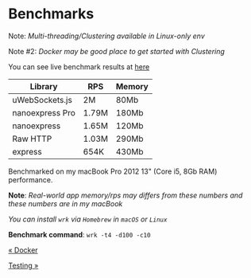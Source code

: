 # Benchmarks

Note: _Multi-threading/Clustering available in Linux-only env_

Note #2: _Docker may be good place to get started with Clustering_

You can see live benchmark results at [here](https://github.com/the-benchmarker/web-frameworks#results)

| Library         | RPS   | Memory |
| --------------- | ----- | ------ |
| uWebSockets.js  | 2M    | 80Mb   |
| nanoexpress Pro | 1.79M | 180Mb  |
| nanoexpress     | 1.65M | 120Mb  |
| Raw HTTP        | 1.03M | 290Mb  |
| express         | 654K  | 430Mb  |

Benchmarked on my macBook Pro 2012 13" (Core i5, 8Gb RAM) performance.

**Note**: _Real-world app memory/rps may differs from these numbers and these numbers are in my macBook_

_You can install `wrk` via `Homebrew` in `macOS` or `Linux`_

**Benchmark command**: `wrk -t4 -d100 -c10`

[&laquo; Docker](./docker.md)

[Testing &raquo;](./testing.md)
